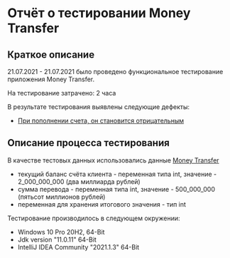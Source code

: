 # Отчёт о тестировании Money Transfer

## Краткое описание

21.07.2021 - 21.07.2021 было проведено функциональное тестирование приложения Money Transfer.

На тестирование затрачено: 2 часа

В результате тестирования выявлены следующие дефекты:
* [При пополнении счета, он становится отрицательным](https://github.com/Shirmalov/Homework-1.2/issues/1)

## Описание процесса тестирования

В качестве тестовых данных использовались данные [Money Transfer](https://github.com/netology-code/javaqa-homeworks/tree/master/programming#%D0%B7%D0%B0%D0%B4%D0%B0%D1%87%D0%B0-1---money-transfer)
* текущий баланс счёта клиента - переменная типа int, значение - 2_000_000_000 (два миллиарда рублей)
* сумма перевода - переменная типа int, значение - 500_000_000 (пятьсот миллионов рублей)
* переменная для хранения итогового значения - тип int

Тестирование производилось в следующем окружении:
* Windows 10 Pro 20H2, 64-Bit
* Jdk version "11.0.11" 64-Bit
* IntelliJ IDEA Community "2021.1.3" 64-Bit